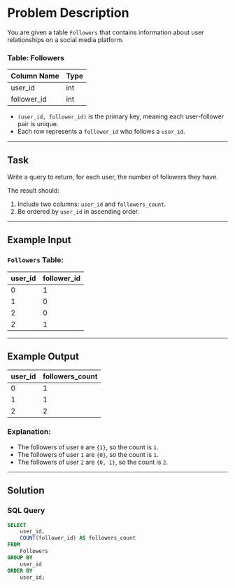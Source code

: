 # Problem Description

You are given a table `Followers` that contains information about user relationships on a social media platform.

### Table: Followers

| Column Name | Type |
|-------------|------|
| user_id     | int  |
| follower_id | int  |

- `(user_id, follower_id)` is the primary key, meaning each user-follower pair is unique.
- Each row represents a `follower_id` who follows a `user_id`.

---

## Task

Write a query to return, for each user, the number of followers they have.

The result should:
1. Include two columns: `user_id` and `followers_count`.
2. Be ordered by `user_id` in ascending order.

---

## Example Input

### `Followers` Table:
| user_id | follower_id |
|---------|-------------|
| 0       | 1           |
| 1       | 0           |
| 2       | 0           |
| 2       | 1           |

---

## Example Output

| user_id | followers_count |
|---------|-----------------|
| 0       | 1               |
| 1       | 1               |
| 2       | 2               |

### Explanation:
- The followers of user `0` are `{1}`, so the count is `1`.
- The followers of user `1` are `{0}`, so the count is `1`.
- The followers of user `2` are `{0, 1}`, so the count is `2`.

---

## Solution

### SQL Query
```sql
SELECT 
    user_id, 
    COUNT(follower_id) AS followers_count
FROM 
    Followers
GROUP BY 
    user_id
ORDER BY 
    user_id;
